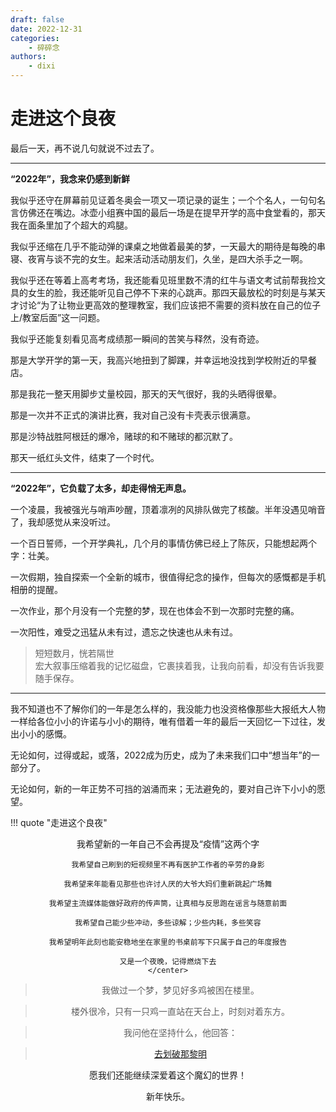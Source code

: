 ```yaml
---
draft: false
date: 2022-12-31
categories:
    - 碎碎念
authors:
    - dixi
---
```

# 走进这个良夜

<div id="progress-container">
  <div id="progress-bar"></div>
</div>

最后一天，再不说几句就说不过去了。

<!-- more -->

---

**“2022年”，我念来仍感到新鲜**

我似乎还守在屏幕前见证着冬奥会一项又一项记录的诞生；一个个名人，一句句名言仿佛还在嘴边。冰壶小组赛中国的最后一场是在提早开学的高中食堂看的，那天我在面条里加了个超大的鸡腿。

我似乎还缩在几乎不能动弹的课桌之地做着最美的梦，一天最大的期待是每晚的串寝、夜宵与谈不完的女生。起来活动活动朋友们，久坐，是四大杀手之一啊。

我似乎还在等着上高考考场，我还能看见班里数不清的红牛与语文考试前帮我捡文具的女生的脸，我还能听见自己停不下来的心跳声。那四天最放松的时刻是与某天才讨论“为了让物业更高效的整理教室，我们应该把不需要的资料放在自己的位子上/教室后面”这一问题。

我似乎还能复刻看见高考成绩那一瞬间的苦笑与释然，没有奇迹。

那是大学开学的第一天，我高兴地扭到了脚踝，并幸运地没找到学校附近的早餐店。

那是我花一整天用脚步丈量校园，那天的天气很好，我的头晒得很晕。

那是一次并不正式的演讲比赛，我对自己没有卡壳表示很满意。

那是沙特战胜阿根廷的爆冷，赌球的和不赌球的都沉默了。

那天一纸红头文件，结束了一个时代。

---

**“2022年”，它负载了太多，却走得悄无声息。**

一个凌晨，我被强光与哨声吵醒，顶着凛冽的风排队做完了核酸。半年没遇见哨音了，我却感觉从来没听过。

一个百日誓师，一个开学典礼，几个月的事情仿佛已经上了陈灰，只能想起两个字：壮美。

一次假期，独自探索一个全新的城市，很值得纪念的操作，但每次的感慨都是手机相册的提醒。

一次作业，那个月没有一个完整的梦，现在也体会不到一次那时完整的痛。

一次阳性，难受之迅猛从未有过，遗忘之快速也从未有过。

>短短数月，恍若隔世  
>宏大叙事压缩着我的记忆磁盘，它裹挟着我，让我向前看，却没有告诉我要随手保存。


---

我不知道也不了解你们的一年是怎么样的，我没能力也没资格像那些大报纸大人物一样给各位小小的许诺与小小的期待，唯有借着一年的最后一天回忆一下过往，发出小小的感慨。

无论如何，过得或起，或落，2022成为历史，成为了未来我们口中“想当年”的一部分了。

无论如何，新的一年正势不可挡的汹涌而来；无法避免的，要对自己许下小小的愿望。


!!! quote "走进这个良夜"
    <center>
    我希望新的一年自己不会再提及“疫情”这两个字

    我希望自己刷到的短视频里不再有医护工作者的辛劳的身影

    我希望来年能看见那些也许讨人厌的大爷大妈们重新跳起广场舞

    我希望主流媒体能做好政府的传声筒，让真相与反思跑在谣言与随意前面

    我希望自己能少些冲动，多些谅解；少些内耗，多些笑容

    我希望明年此刻也能安稳地坐在家里的书桌前写下只属于自己的年度报告

    又是一个夜晚，记得燃烧下去
    </center>


>我做过一个梦，梦见好多鸡被困在楼里。

>楼外很冷，只有一只鸡一直站在天台上，时刻对着东方。

>我问他在坚持什么，他回答：

>[去划破那黎明]()



愿我们还能继续深爱着这个魔幻的世界！

新年快乐。